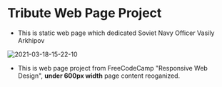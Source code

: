 # Tribute Web Page Project 

- This is static web page which dedicated Soviet Navy Officer Vasily Arkhipov

![2021-03-18-15-22-10](https://user-images.githubusercontent.com/56651041/111626005-8c497780-87fe-11eb-8235-e28ec2c3f721.gif)

- This is web page project from FreeCodeCamp "Responsive Web Design", **under 600px width**
page content reoganized.
